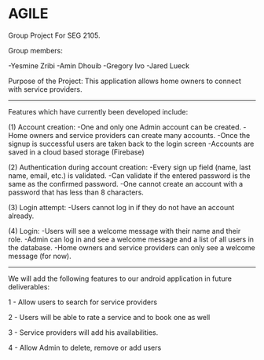 # AGILE
Group Project For SEG 2105.

Group members:

-Yesmine Zribi
-Amin Dhouib
-Gregory Ivo
-Jared Lueck

Purpose of the Project: This application allows home owners to connect with service providers.

****************************************************************************************

Features which have currently been developed include: 

(1) Account creation: 
-One and only one Admin account can be created. 
-Home owners and service providers can create many accounts.
-Once the signup is successful users are taken back to the login screen
-Accounts are saved in a cloud based storage (Firebase)

(2) Authentication during account creation: 
-Every sign up field (name, last name, email, etc.) is validated. 
-Can validate if the entered password is the same as the confirmed password.
-One cannot create an account with a password that has less than 8 characters. 

(3) Login attempt:
-Users cannot log in if they do not have an account already. 

(4) Login:
-Users will see a welcome message with their name and their role. 
-Admin can log in and see a welcome message and a list of all users in the database.
-Home owners and service providers can only see a welcome message (for now).

****************************************************************************************

We will add the following features to our android application in future deliverables:

1 - Allow users to search for service providers

2 - Users will be able to rate a service and to book one as well

3 - Service providers will add his availabilities. 

4 - Allow Admin to delete, remove or add users
